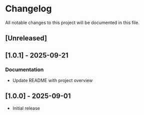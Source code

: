 # Changelog

All notable changes to this project will be documented in this file.

## [Unreleased]

## [1.0.1] - 2025-09-21

### Documentation

- Update README with project overview

## [1.0.0] - 2025-09-01

- Initial release
